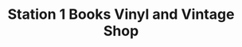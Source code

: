 ---
title: "Station 1 Books Vinyl and Vintage Shop"
url: /pompton-lakes/station-1-books-vinyl-and-vintage-shop/
shop: music
---